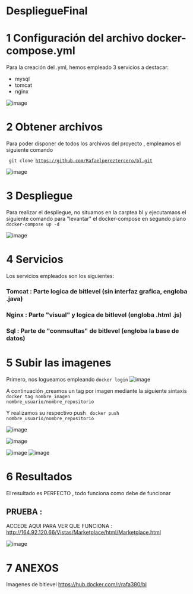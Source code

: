# DespliegueFinal

# 1 Configuración del archivo docker-compose.yml

Para la creación del .yml, hemos empleado 3 servicios a destacar:
 - mysql
 - tomcat
 - nginx
 
![image](https://user-images.githubusercontent.com/91564342/173458941-2480affd-d234-44a6-96d4-6be7eb03ee5b.png)

# 2 Obtener archivos

Para poder disponer de todos los archivos del proyecto , empleamos el siguiente comando

<code> git clone https://github.com/Rafaelpereztercero/bl.git </code>
  
  ![image](https://user-images.githubusercontent.com/91564342/173459193-02ee1fa0-cf65-4426-b044-a67e7832919b.png)

  # 3 Despliegue
  
  Para realizar el despliegue, no situamos en la carptea bl y ejecutamaos el siguiente comando para "levantar" el docker-compose  en segundo plano
  <code> docker-compose up -d </code>

![image](https://user-images.githubusercontent.com/91564342/173459499-4d35452a-d06a-4220-9a1e-9cb579d13579.png)

# 4 Servicios

Los servicios empleados son los siguientes:

### Tomcat : Parte logica de bitlevel (sin interfaz grafica, engloba .java)

### Nginx : Parte "visual"  y logica de bitlevel (engloba .html .js)

### Sql : Parte de "conmsultas"  de bitlevel (engloba la base de datos)

# 5 Subir las imagenes

Primero, nos logueamos empleando <code>docker login</code>
![image](https://user-images.githubusercontent.com/91564342/173460100-2b4ff4ea-8452-4e64-9c9b-91759ec88441.png)

A continuación ,creamos un tag por imagen mediante la siguiente sintaxis 
<code>docker tag nombre_imagen nombre_usuario/nombre_repositorio</code>

Y realizamos su respectivo push
<code> docker push nombre_usuario/nombre_repositorio </code>

![image](https://user-images.githubusercontent.com/91564342/173460404-4974e927-35d3-4934-85a9-743d28abbdca.png)

![image](https://user-images.githubusercontent.com/91564342/173460358-00a942bf-b8e5-4d74-949e-6cabd499992c.png)

![image](https://user-images.githubusercontent.com/91564342/173460005-29b038f6-c6eb-4042-9ecf-8f8b1c1de951.png)
![image](https://user-images.githubusercontent.com/91564342/173460281-e420642c-bde4-48d0-88a2-3106210e11d3.png)

# 6 Resultados
El resultado es PERFECTO , todo funciona como debe de funcionar

## PRUEBA : 
ACCEDE AQUI PARA VER QUE FUNCIONA : http://164.92.120.66/Vistas/Marketplace/html/Marketplace.html


![image](https://user-images.githubusercontent.com/91564342/173460876-d589554f-5005-46a5-8b0c-e394b2f9ca52.png)

# 7 ANEXOS

Imagenes de bitlevel https://hub.docker.com/r/rafa380/bl

